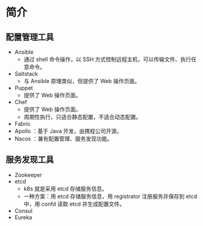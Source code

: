 # 简介

## 配置管理工具

- Ansible
  - 通过 shell 命令操作，以 SSH 方式控制远程主机，可以传输文件、执行任意命令。
- Saltstack
  - 与 Ansible 原理类似，但提供了 Web 操作页面。
- Puppet
  - 提供了 Web 操作页面。
- Chef
  - 提供了 Web 操作页面。
  - 周期性执行，只适合静态配置，不适合动态配置。
- Fabric
- Apollo ：基于 Java 开发，由携程公司开源。
- Nacos ：兼有配置管理、服务发现功能。

## 服务发现工具

- Zookeeper
- etcd
  - k8s 就是采用 etcd 存储服务信息。
  - 一种方案：用 etcd 存储服务信息，用 registrator 注册服务并保存到 etcd 中，用 confd 读取 etcd 并生成配置文件。
- Consul
- Eureka
